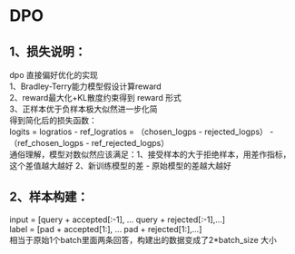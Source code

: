 # DPO
## 1、损失说明：
dpo 直接偏好优化的实现 <br/>
1、Bradley-Terry能力模型假设计算reward <br/>
2、reward最大化+KL散度约束得到 reward 形式 <br/>
3、正样本优于负样本极大似然进一步化简 <br/>
得到简化后的损失函数： <br/>
logits = logratios - ref_logratios = （chosen_logps - rejected_logps） - （ref_chosen_logps - ref_rejected_logps） <br/>
通俗理解，模型对数似然应该满足：1、接受样本的大于拒绝样本，用差作指标，这个差值越大越好  2、新训练模型的差 - 原始模型的差越大越好

## 2、样本构建：<br/>
input = [query + accepted[:-1], ... query + rejected[:-1],...] <br/>
label = [pad + accepted[1:], ... pad + rejected[1:],...] <br/>
相当于原始1个batch里面两条回答，构建出的数据变成了2*batch_size 大小 <br/>